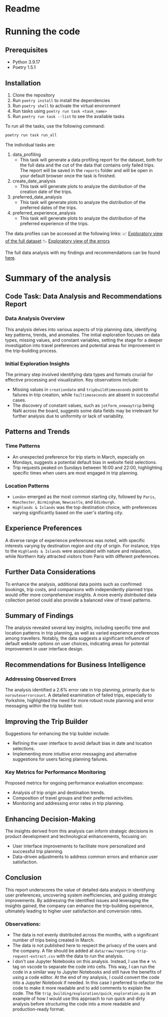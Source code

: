 # Readme

# Running the code

## Prerequisites

- Python 3.9.17
- Poetry 1.5.1

## Installation

1. Clone the repository
2. Run `poetry install` to install the dependencies
3. Run `poetry shell` to activate the virtual environment
4. Run tasks using `poetry run task <task_name>`
5. Run `poetry run task --list` to see the available tasks

To run all the tasks, use the following command:

```bash
poetry run task run_all

```

The individual tasks are:

1. data_profiling
    - This task will generate a data profiling report for the dataset, both for the full data and the cut of the data that contains only failed trips. The report will be saved in the `reports` folder and will be open in your default browser once the task is finished.
2. create_date_analysis
    - This task will generate plots to analyze the distribution of the creation date of the trips.
3. preferred_date_analysis
    - This task will generate plots to analyze the distribution of the preferred dates of the trips.
4. preferred_experience_analysis
    - This task will generate plots to analyze the distribution of the preferred experience of the trips.

The data profiles can be accessed at the following links:
📈 [Exploratory view of the full dataset](https://garciadias.github.io/projects/reporting_trip_request_extract_report.html)
📉 [Exploratory view of the errors](https://garciadias.github.io/projects/reporting_trip_request_extract_failed_report.html)

The full data analysis with my findings and recommendations can be found [here](https://www.notion.so/Byway-data-analysis-39c7574d5fa241d4a1afec24023ff2d3?pvs=21).

# Summary of the analysis

## Code Task: Data Analysis and Recommendations Report

### Data Analysis Overview

This analysis delves into various aspects of trip planning data, identifying key patterns, trends, and anomalies. The initial exploration focuses on data types, missing values, and constant variables, setting the stage for a deeper investigation into travel preferences and potential areas for improvement in the trip-building process.

### Initial Exploration Insights

The primary step involved identifying data types and formats crucial for effective processing and visualization. Key observations include:

- Missing values in `creationdate` and `tripbuildtimeseconds` point to failures in trip creation, while `failtimeseconds` are absent in successful cases.
- The discovery of constant values, such as `jotform_onewaytrip` being NaN across the board, suggests some data fields may be irrelevant for further analysis due to uniformity or lack of variability.

## Patterns and Trends

### Time Patterns

- An unexpected preference for trip starts in March, especially on Mondays, suggests a potential default bias in website field selections.
- Trip requests peaked on Sundays between 16:00 and 22:00, highlighting specific times when users are most engaged in trip planning.

### Location Patterns

- `London` emerged as the most common starting city, followed by `Paris`, `Manchester`, `Birmingham`, `Newcastle`, and `Edinburgh`.
- `Highlands & Islands` was the top destination choice, with preferences varying significantly based on the user's starting city.

## Experience Preferences

A diverse range of experience preferences was noted, with specific interests varying by destination region and city of origin. For instance, trips to the `Highlands & Islands` were associated with nature and relaxation, while Northern Italy attracted visitors from Paris with different preferences.

## Further Data Considerations

To enhance the analysis, additional data points such as confirmed bookings, trip costs, and comparisons with independently planned trips would offer more comprehensive insights. A more evenly distributed data collection period could also provide a balanced view of travel patterns.

## Summary of Findings

The analysis revealed several key insights, including specific time and location patterns in trip planning, as well as varied experience preferences among travellers. Notably, the data suggests a significant influence of default website options on user choices, indicating areas for potential improvement in user interface design.

## Recommendations for Business Intelligence

### Addressing Observed Errors

The analysis identified a 2.6% error rate in trip planning, primarily due to `norouteserrorcount`. A detailed examination of failed trips, especially to Yorkshire, highlighted the need for more robust route planning and error messaging within the trip builder tool.

## Improving the Trip Builder

Suggestions for enhancing the trip builder include:

- Refining the user interface to avoid default bias in date and location selections.
- Implementing more intuitive error messaging and alternative suggestions for users facing planning failures.

### Key Metrics for Performance Monitoring

Proposed metrics for ongoing performance evaluation encompass:

- Analysis of trip origin and destination trends.
- Composition of travel groups and their preferred activities.
- Monitoring and addressing error rates in trip planning.

## Enhancing Decision-Making

The insights derived from this analysis can inform strategic decisions in product development and technological enhancements, focusing on:

- User interface improvements to facilitate more personalized and successful trip planning.
- Data-driven adjustments to address common errors and enhance user satisfaction.

## Conclusion

This report underscores the value of detailed data analysis in identifying user preferences, uncovering system inefficiencies, and guiding strategic improvements. By addressing the identified issues and leveraging the insights gained, the company can enhance the trip-building experience, ultimately leading to higher user satisfaction and conversion rates.

### Observations:

- The data is not evenly distributed across the months, with a significant number of trips being created in March.
- The data is not published here to respect the privacy of the users and the company. A file should be added at `data/raw/reporting-trip-request-extract.csv` with the data to run the analysis.
- I don't use Jupyter Notebooks on this analysis. Instead, I use the `# %%` tag on vscode to separate the code into cells. This way, I can run the code in a similar way to Jupyter Notebooks and still have the benefits of using a code editor. At the end of
my analysis, I could convert the code into a Jupyter Notebook if needed. In this case I preferred to refactor the code to make it more readable and to add comments to explain the code. The file `trip_building/exploration/quick_exploration.py` is an example of how I would use this approach to run quick and dirty analysis before structuring the code into a more readable and production-ready format.
